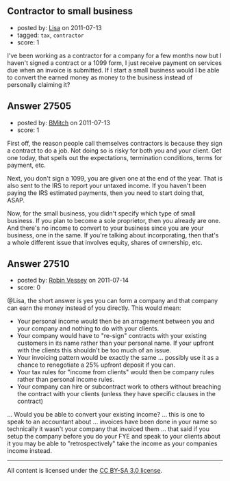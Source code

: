 ## Contractor to small business

- posted by: [Lisa](https://stackexchange.com/users/-1/11958-lisa) on 2011-07-13
- tagged: `tax`, `contractor`
- score: 1

I've been working as a contractor for a company for a few months now but I haven't signed a contract or a 1099 form, I just receive payment on services due when an invoice is submitted. If I start a small business would I be able to convert the earned money as money to the business instead of personally claiming it?


## Answer 27505

- posted by: [BMitch](https://stackexchange.com/users/-1/11142-bmitch) on 2011-07-13
- score: 1

First off, the reason people call themselves contractors is because they sign a contract to do a job.  Not doing so is risky for both you and your client.  Get one today, that spells out the expectations, termination conditions, terms for payment, etc.

Next, you don't sign a 1099, you are given one at the end of the year.  That is also sent to the IRS to report your untaxed income.  If you haven't been paying the IRS estimated payments, then you need to start doing that, ASAP.

Now, for the small business, you didn't specify which type of small business.  If you plan to become a sole proprietor, then you already are one.  And there's no income to convert to your business since you are your business, one in the same.  If you're talking about incorporating, then that's a whole different issue that involves equity, shares of ownership, etc.


## Answer 27510

- posted by: [Robin Vessey](https://stackexchange.com/users/-1/984-robin-vessey) on 2011-07-14
- score: 0

@Lisa, the short answer is yes you can form a company and that company can earn the money instead of you directly. This would mean:

 - Your personal income would then be an arragement between you and your company and nothing to do with your clients. 
 - Your company would have to "re-sign" contracts with your existing customers in its name rather than your personal name. If your upfront with the clients this shouldn't be too much of an issue. 
 - Your invoicing pattern would be exactly the same ... possibly use it as a chance to renegotiate a 25% upfront deposit if you can.
 - Your tax rules for "income from clients" would then be company rules rather than personal income rules.
 - Your company can hire or subcontract work to others without breaching the contract with your clients (unless they have specific clauses in the contract)

... Would you be able to convert your existing income? ... this is one to speak to an accountant about ... invoices have been done in your name so technically it wasn't your company that invoiced them ... that said if you setup the company before you do your FYE and speak to your clients about it you may be able to "retrospectively" take the income as your companies income instead.



---

All content is licensed under the [CC BY-SA 3.0 license](https://creativecommons.org/licenses/by-sa/3.0/).

